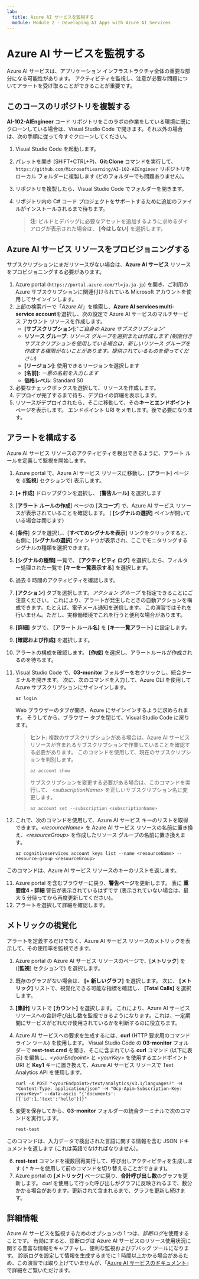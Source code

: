 ```yaml
---
lab:
  title: Azure AI サービスを監視する
  module: Module 2 - Developing AI Apps with Azure AI Services
---
```


# Azure AI サービスを監視する

Azure AI サービスは、アプリケーション インフラストラクチャ全体の重要な部分になる可能性があります。 アクティビティを監視し、注意が必要な問題についてアラートを受け取ることができることが重要です。

## このコースのリポジトリを複製する

**AI-102-AIEngineer** コード リポジトリをこのラボの作業をしている環境に既にクローンしている場合は、Visual Studio Code で開きます。それ以外の場合は、次の手順に従って今すぐクローンしてください。

1. Visual Studio Code を起動します。
2. パレットを開き (SHIFT+CTRL+P)、**Git:Clone** コマンドを実行して、`https://github.com/MicrosoftLearning/AI-102-AIEngineer` リポジトリをローカル フォルダーに複製します (どのフォルダーでも問題ありません)。
3. リポジトリを複製したら、Visual Studio Code でフォルダーを開きます。
4. リポジトリ内の C# コード プロジェクトをサポートするために追加のファイルがインストールされるまで待ちます。

    > **注**: ビルドとデバッグに必要なアセットを追加するように求めるダイアログが表示された場合は、 **[今はしない]** を選択します。

## Azure AI サービス リソースをプロビジョニングする

サブスクリプションにまだリソースがない場合は、**Azure AI サービス** リソースをプロビジョニングする必要があります。

1. Azure portal (`https://portal.azure.com/?l=ja.ja-jp`) を開き、ご利用の Azure サブスクリプションに関連付けられている Microsoft アカウントを使用してサインインします。
2. 上部の検索バーで「*Azure AI*」を検索し、**Azure AI services multi-service account**を選択し、次の設定で Azure AI サービスのマルチサービス アカウント リソースを作成します。
    - **[サブスクリプション]**:"*ご自身の Azure サブスクリプション*"
    - **リソース グループ**: *リソース グループを選択または作成します (制限付きサブスクリプションを使用している場合は、新しいリソース グループを作成する権限がないことがあります。提供されているものを使ってください)*
    - **[リージョン]**: 使用できるリージョンを選択します
    - **[名前]**: *一意の名前を入力します*
    - **価格レベル**: Standard S0
3. 必要なチェックボックスを選択して、リソースを作成します。
4. デプロイが完了するまで待ち、デプロイの詳細を表示します。
5. リソースがデプロイされたら、そこに移動して、その**キーとエンドポイント** ページを表示します。 エンドポイント URI をメモします。後で必要になります。

## アラートを構成する

Azure AI サービス リソースのアクティビティを検出できるように、アラート ルールを定義して監視を開始します。

1. Azure portal で、Azure AI サービス リソースに移動し、[**アラート**] ページを ([**監視**] セクションで) 表示します。
2. **[+ 作成]** ドロップダウンを選択し、 **[警告ルール]** を選択します
3. [**アラート ルールの作成**] ページの [**スコープ**] で、Azure AI サービス リソースが表示されていることを確認します。 ( **[シグナルの選択]** ペインが開いている場合は閉じます)
4. [**条件**] タブを選択し、[**すべてのシグナルを表示**] リンクをクリックすると、右側に [**シグナルの選択**] ウィンドウが表示され、ここでモニタリングするシグナルの種類を選択できます。
5. **[シグナルの種類]** 一覧で、 **[アクティビティ ログ]** を選択したら、フィルター処理された一覧で **[キーを一覧表示する]** を選択します。
6. 過去 6 時間のアクティビティを確認します。
7. **[アクション]** タブを選択します。*アクション グループ* を指定できることにご注意ください。 これにより、アラートが発生したときの自動アクションを構成できます。たとえば、電子メール通知を送信します。 この演習ではそれを行いません。ただし、実稼働環境でこれを行うと便利な場合があります。
8. **[詳細]** タブで、 **[アラート ルール名]** を **[キー一覧アラート]** に設定します。
9. **[確認および作成]** を選択します。 
10. アラートの構成を確認します。 **[作成]** を選択し、アラートルールが作成されるのを待ちます。
11. Visual Studio Code で、**03-monitor** フォルダーを右クリックし、統合ターミナルを開きます。 次に、次のコマンドを入力して、Azure CLI を使用して Azure サブスクリプションにサインインします。

    ```
    az login
    ```

    Web ブラウザーのタブが開き、Azure にサインインするように求められます。 そうしてから、ブラウザー タブを閉じて、Visual Studio Code に戻ります。

    > **ヒント**: 複数のサブスクリプションがある場合は、Azure AI サービス リソースが含まれるサブスクリプションで作業していることを確認する必要があります。  このコマンドを使用して、現在のサブスクリプションを判別します。
    >
    > ```
    > az account show
    > ```
    >
    > サブスクリプションを変更する必要がある場合は、このコマンドを実行して、 *&lt;subscriptionName&gt;* を正しいサブスクリプション名に変更します。
    >
    > ```
    > az account set --subscription <subscriptionName>
    > ```

10. これで、次のコマンドを使用して、Azure AI サービス キーのリストを取得できます。*&lt;resourceName&gt;* を Azure AI サービス リソースの名前に置き換え、*&lt;resourceGroup&gt;* を作成したリソース グループの名前に置き換えます。

    ```
    az cognitiveservices account keys list --name <resourceName> --resource-group <resourceGroup>
    ```

このコマンドは、Azure AI サービス リソースのキーのリストを返します。

11. Azure portal を含むブラウザーに戻り、**警告ページ**を更新します。 表に **重要度4 - 詳細** 警告が表示されているはずです (表示されていない場合は、最大 5 分待ってから再度更新してください)。
12. アラートを選択して詳細を確認します。

## メトリックの視覚化

アラートを定義するだけでなく、Azure AI サービス リソースのメトリックを表示して、その使用率を監視できます。

1. Azure portal の Azure AI サービス リソースのページで、[**メトリック**] を ([**監視**] セクションで) を選択します。
2. 既存のグラフがない場合は、 **[+ 新しいグラフ]** を選択します。 次に、 **[メトリック]** リストで、視覚化できる可能な指標を確認し、 **[Total Calls]** を選択します。
3. **[集計]** リストで **[カウント]** を選択します。  これにより、Azure AI サービス リソースへの合計呼び出し数を監視できるようになります。これは、一定期間にサービスがどれだけ使用されているかを判断するのに役立ちます。
4. Azure AI サービスへの要求を生成するには、**curl** (HTTP 要求用のコマンド ライン ツール) を使用します。 Visual Studio Code の **03-monitor** フォルダーで **rest-test.cmd** を開き、そこに含まれている **curl** コマンド (以下に表示) を編集し、*&lt;yourEndpoint&gt;* と *&lt;yourKey&gt;* を使用するエンドポイント URI と **Key1** キーに置き換えて、Azure AI サービス リソースで Text Analytics API を使用します。

    ```
    curl -X POST "<yourEndpoint>/text/analytics/v3.1/languages?" -H "Content-Type: application/json" -H "Ocp-Apim-Subscription-Key: <yourKey>" --data-ascii "{'documents':           [{'id':1,'text':'hello'}]}"
    ```

5. 変更を保存してから、**03-monitor** フォルダーの統合ターミナルで次のコマンドを実行します。

    ```
    rest-test
    ```

このコマンドは、入力データで検出された言語に関する情報を含む JSON ドキュメントを返します (これは英語でなければなりません)。

6. **rest-test** コマンドを複数回再実行して、呼び出しアクティビティを生成します ( **^** キーを使用して前のコマンドを切り替えることができます)。
7. Azure portal の **[メトリック]** ページに戻り、**合計呼び出し数**のグラフを更新します。 *curl* を使用して行った呼び出しがグラフに反映されるまで、数分かかる場合があります。更新されて含まれるまで、グラフを更新し続けます。

## 詳細情報

Azure AI サービスを監視するためのオプションの 1 つは、*診断ログ*を使用することです。 有効にすると、診断ログは Azure AI サービスのリソース使用状況に関する豊富な情報をキャプチャし、便利な監視およびデバッグ ツールになります。 診断ログを設定して情報を生成するまでに 1 時間以上かかる場合があるため、この演習では取り上げていませんが、「[Azure AI サービスのドキュメント](https://docs.microsoft.com/azure/cognitive-services/diagnostic-logging)」で詳細をご覧いただけます。
